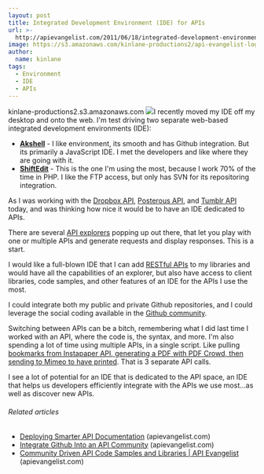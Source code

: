 ```yaml
---
layout: post
title: Integrated Development Environment (IDE) for APIs
url: >-
  http://apievangelist.com/2011/06/18/integrated-development-environment-ide-for-apis/
image: https://s3.amazonaws.com/kinlane-productions2/api-evangelist-logos/api-evangelist-butterfly-vertical.png
author:
  name: kinlane
tags:
  - Environment
  - IDE
  - APIs
---
```

kinlane-productions2.s3.amazonaws.com [![](http://kinlane-productions.s3.amazonaws.com/api-evangelist/Akshell-Screenshot.png)](http://www.akshell.com/ide/ "Akshell")I recently moved my IDE off my desktop and onto the web. I'm test driving two separate web-based integrated development environments (IDE):

*   **[Akshell](http://www.akshell.com/ide/ "Akshell")** - I like environment, its smooth and has Github integration. But its primarily a JavaScript IDE. I met the developers and like where they are going with it.
*   **[ShiftEdit](http://shiftedit.net/ "ShiftEdit")** - This is the one I'm using the most, because I work 70% of the time in PHP. I like the FTP access, but only has SVN for its repositoring integration.

As I was working with the [Dropbox API](https://www.dropbox.com/developers "Dropbox API"), [Posterous API](http://posterous.com/api "Posterous API"), and [Tumblr API](http://www.tumblr.com/docs/en/api "Tumblr API") today, and was thinking how nice it would be to have an IDE dedicated to APIs.

There are several [API explorers](http://apievangelist.com/2011/03/24/explorers-open-api-access-beyond-developers/ "API Explorers") popping up out there, that let you play with one or multiple APIs and generate requests and display responses. This is a start.

I would like a full-blown IDE that I can add [RESTful APIs](http://www.apievangelist.com/ecosystem-building-blocks-detail.php?Building_Block_ID=196 "RESTful APIs") to my libraries and would have all the capabilities of an explorer, but also have access to client libraries, code samples, and other features of an IDE for the APIs I use the most.

I could integrate both my public and private Github repositories, and I could leverage the social coding available in the [Github community](http://www.github.com "Github Community").

Switching between APIs can be a bitch, remembering what I did last time I worked with an API, where the code is, the syntax, and more. I'm also spending a lot of time using multiple APIs, in a single script. Like pulling [bookmarks from Instapaper API, generating a PDF with PDF Crowd, then sending to Mimeo to have printed](http://www.kinlane.com/2011/06/read-it-later-binder-with-instaper-and-mimeo-connect/ "bookmarks from Instapaper API, generating a PDF with PDF Crowd, then sending to Mimeo to have printed"). That is 3 separate API calls.

I see a lot of potential for an IDE that is dedicated to the API space, an IDE that helps us developers efficiently integrate with the APIs we use most...as well as discover new APIs.

###### Related articles

*   [Deploying Smarter API Documentation](http://apievangelist.com/2011/06/17/deploying-smarter-api-documentation/) (apievangelist.com)
*   [Integrate Github Into an API Community](http://apievangelist.com/2011/04/02/integrate-github-into-an-api-community/) (apievangelist.com)
*   [Community Driven API Code Samples and Libraries | API Evangelist](http://apievangelist.com/2011/04/15/community-driven-api-code-samples-and-libraries/) (apievangelist.com)